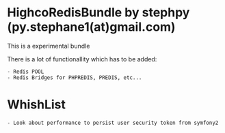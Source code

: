 HighcoRedisBundle by stephpy (py.stephane1(at)gmail.com)
========================================================

This is a experimental bundle

There is a lot of functionallity which has to be added:

    - Redis POOL
    - Redis Bridges for PHPREDIS, PREDIS, etc...

WhishList
=========

    - Look about performance to persist user security token from symfony2
